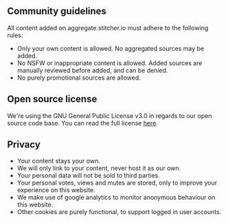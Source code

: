 ## Community guidelines

All content added on aggregate.stitcher.io must adhere to the following rules:

- Only your own content is allowed. No aggregated sources may be added.
- No NSFW or inappropriate content is allowed. Added sources are manually reviewed before added,
and can be denied.
- No purely promotional sources are allowed.

## Open source license

We're using the GNU General Public License v3.0 in regards to our open source code base.
You can read the full license [here](https://github.com/brendt/aggregate.stitcher.io/blob/master/LICENSE.txt).

## Privacy

- Your content stays your own.
- We will only link to your content, never host it as our own.
- Your personal data will not be sold to third parties.
- Your personal votes, views and mutes are stored, only to improve your experience on this website.
- We make use of google analytics to monitor anonymous behaviour on this website.
- Other cookies are purely functional, to support logged in user accounts.

